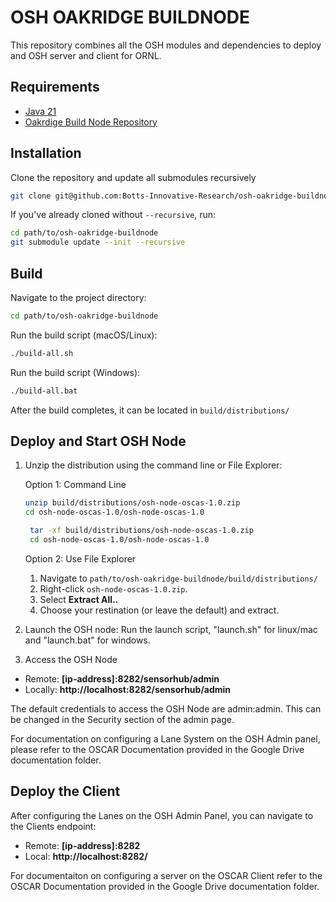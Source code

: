 # OSH OAKRIDGE BUILDNODE

This repository combines all the OSH modules and dependencies to deploy and OSH server and client for ORNL.

## Requirements
- [Java 21](https://www.oracle.com/java/technologies/downloads/#java21)
- [Oakrdige Build Node Repository](https://github.com/Botts-Innovative-Research/osh-oakridge-buildnode) 

## Installation
Clone the repository and update all submodules recursively

```bash
git clone git@github.com:Botts-Innovative-Research/osh-oakridge-buildnode.git --recursive
```
If you've already cloned without `--recursive`, run:
```bash
cd path/to/osh-oakridge-buildnode
git submodule update --init --recursive
```
## Build 
Navigate to the project directory:

```bash
cd path/to/osh-oakridge-buildnode
```

Run the build script (macOS/Linux):

```bash
./build-all.sh
```

Run the build script (Windows):

```bash
./build-all.bat
```

After the build completes, it can be located in `build/distributions/` 

## Deploy and Start OSH Node
1. Unzip the distribution using the command line or File Explorer:

    Option 1: Command Line
    ```bash
    unzip build/distributions/osh-node-oscas-1.0.zip
    cd osh-node-oscas-1.0/osh-node-oscas-1.0
    ```
   ```bash
    tar -xf build/distributions/osh-node-oscas-1.0.zip
    cd osh-node-oscas-1.0/osh-node-oscas-1.0
    ```
   Option 2: Use File Explorer
    1. Navigate to `path/to/osh-oakridge-buildnode/build/distributions/`
    2. Right-click `osh-node-oscas-1.0.zip`.
    3. Select **Extract All..**
    4. Choose your restination (or leave the default) and extract.
1. Launch the OSH node:
   Run the launch script, "launch.sh" for linux/mac and "launch.bat" for windows.
2. Access the OSH Node
- Remote: **[ip-address]:8282/sensorhub/admin**
- Locally:  **http://localhost:8282/sensorhub/admin**

The default credentials to access the OSH Node are admin:admin. This can be changed in the Security section of the admin page.

For documentation on configuring a Lane System on the OSH Admin panel, please refer to the OSCAR Documentation provided in the Google Drive documentation folder.

## Deploy the Client
After configuring the Lanes on the OSH Admin Panel, you can navigate to the Clients endpoint:
- Remote: **[ip-address]:8282**
- Local: **http://localhost:8282/**

For documentaiton on configuring a server on the OSCAR Client refer to the OSCAR Documentation provided in the Google Drive documentation folder. 





